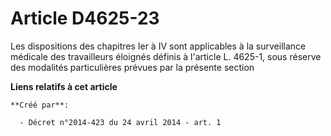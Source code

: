 # Article D4625-23

Les dispositions des chapitres Ier à IV sont applicables à la surveillance médicale des travailleurs éloignés définis à
l'article L. 4625-1, sous réserve des modalités particulières prévues par la présente section

**Liens relatifs à cet article**

	**Créé par**:

	  - Décret n°2014-423 du 24 avril 2014 - art. 1
